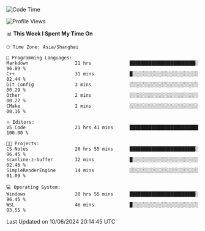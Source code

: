 <!--START_SECTION:waka-->
![Code Time](http://img.shields.io/badge/Code%20Time-1%2C762%20hrs%2010%20mins-blue)

![Profile Views](http://img.shields.io/badge/Profile%20Views-3-blue)

📊 **This Week I Spent My Time On** 

```text
🕑︎ Time Zone: Asia/Shanghai

💬 Programming Languages: 
Markdown                 21 hrs              ████████████████████████░   96.89 % 
C++                      31 mins             █░░░░░░░░░░░░░░░░░░░░░░░░   02.44 % 
Git Config               3 mins              ░░░░░░░░░░░░░░░░░░░░░░░░░   00.29 % 
Other                    2 mins              ░░░░░░░░░░░░░░░░░░░░░░░░░   00.22 % 
CMake                    2 mins              ░░░░░░░░░░░░░░░░░░░░░░░░░   00.16 % 

🔥 Editors: 
VS Code                  21 hrs 41 mins      █████████████████████████   100.00 % 

🐱‍💻 Projects: 
CS-Notes                 20 hrs 55 mins      ████████████████████████░   96.45 % 
scanline-z-buffer        32 mins             █░░░░░░░░░░░░░░░░░░░░░░░░   02.46 % 
SimpleRenderEngine       14 mins             ░░░░░░░░░░░░░░░░░░░░░░░░░   01.09 % 

💻 Operating System: 
Windows                  20 hrs 55 mins      ████████████████████████░   96.45 % 
WSL                      46 mins             █░░░░░░░░░░░░░░░░░░░░░░░░   03.55 % 
```


 Last Updated on 10/06/2024 20:14:45 UTC
<!--END_SECTION:waka-->
